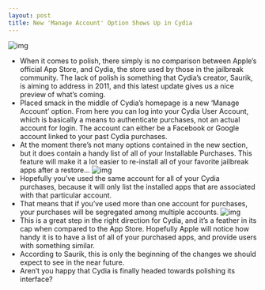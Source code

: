 ```yaml
---
layout: post
title: New 'Manage Account' Option Shows Up in Cydia
---
```

![img](http://media.idownloadblog.com/wp-content/uploads/2011/01/Cydia-Manage-Account-01.png)
* When it comes to polish, there simply is no comparison between Apple’s official App Store, and Cydia, the store used by those in the jailbreak community. The lack of polish is something that Cydia’s creator, Saurik, is aiming to address in 2011, and this latest update gives us a nice preview of what’s coming.
* Placed smack in the middle of Cydia’s homepage is a new ‘Manage Account’ option. From here you can log into your Cydia User Account, which is basically a means to authenticate purchases, not an actual account for login. The account can either be a Facebook or Google account linked to your past Cydia purchases.
* At the moment there’s not many options contained in the new section, but it does contain a handy list of all of your Installable Purchases. This feature will make it a lot easier to re-install all of your favorite jailbreak apps after a restore…
![img](http://media.idownloadblog.com/wp-content/uploads/2011/01/Cydia-Manage-Account-05.png)
* Hopefully you’ve used the same account for all of your Cydia purchases, because it will only list the installed apps that are associated with that particular account.
* That means that if you’ve used more than one account for purchases, your purchases will be segregated among multiple accounts.
![img](http://media.idownloadblog.com/wp-content/uploads/2011/01/Cydia-Manage-Account-04.png)
* This is a great step in the right direction for Cydia, and it’s a feather in its cap when compared to the App Store. Hopefully Apple will notice how handy it is to have a list of all of your purchased apps, and provide users with something similar.
* According to Saurik, this is only the beginning of the changes we should expect to see in the near future.
* Aren’t you happy that Cydia is finally headed towards polishing its interface?

